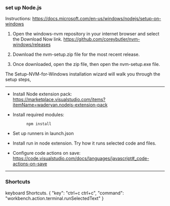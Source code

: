 ### set up Node.js

Instructions:
https://docs.microsoft.com/en-us/windows/nodejs/setup-on-windows

1. Open the windows-nvm repository in your internet browser and select the Download Now link.
   https://github.com/coreybutler/nvm-windows/releases

2. Download the nvm-setup.zip file for the most recent release.

3. Once downloaded, open the zip file, then open the nvm-setup.exe file.

The Setup-NVM-for-Windows installation wizard will walk you through the setup steps,

---

- Install Node extension pack: https://marketplace.visualstudio.com/items?itemName=waderyan.nodejs-extension-pack

- Install required modules:

      		npm install

- Set up runners in launch.json

- Install run in node extension. Try how it runs selected code and files.

- Configure code actions on save: https://code.visualstudio.com/docs/languages/javascript#_code-actions-on-save

---

### Shortcuts

keyboard Shortcuts.
{
"key": "ctrl+c ctrl+c",
"command": "workbench.action.terminal.runSelectedText"
}
